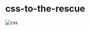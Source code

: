 # css-to-the-rescue

![css](https://github.com/Kboere/css-to-the-rescue/assets/112857604/8fbf68bc-82bd-473e-bdb8-93c6ea22bfaa)
